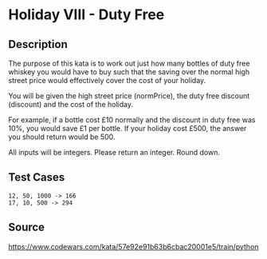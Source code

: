 # Holiday VIII - Duty Free

## Description 

The purpose of this kata is to work out just how many bottles of duty free whiskey you would have to buy such that the saving over the normal high street price would effectively cover the cost of your holiday.

You will be given the high street price (normPrice), the duty free discount (discount) and the cost of the holiday.

For example, if a bottle cost £10 normally and the discount in duty free was 10%, you would save £1 per bottle. If your holiday cost £500, the answer you should return would be 500.

All inputs will be integers. Please return an integer. Round down.

## Test Cases

    12, 50, 1000 -> 166
    17, 10, 500 -> 294

## Source
https://www.codewars.com/kata/57e92e91b63b6cbac20001e5/train/python
